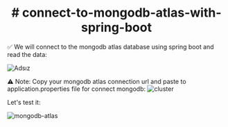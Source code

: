 <h1 align="center"># connect-to-mongodb-atlas-with-spring-boot</h1>

✅ We will connect to the mongodb atlas database using spring boot and read the data:

![Adsız](https://user-images.githubusercontent.com/56650527/99193471-2e425000-278a-11eb-83c2-64f4f6d3fe3a.png)

⚠ Note: Copy your mongodb atlas connection url and paste to application.properties file for connect mongodb:
![cluster](https://user-images.githubusercontent.com/56650527/99193794-53d05900-278c-11eb-8029-35e5511ed9e8.png)

Let's test it:

![mongodb-atlas](https://user-images.githubusercontent.com/56650527/99193798-5763e000-278c-11eb-862e-6b772a11e1bb.gif)
